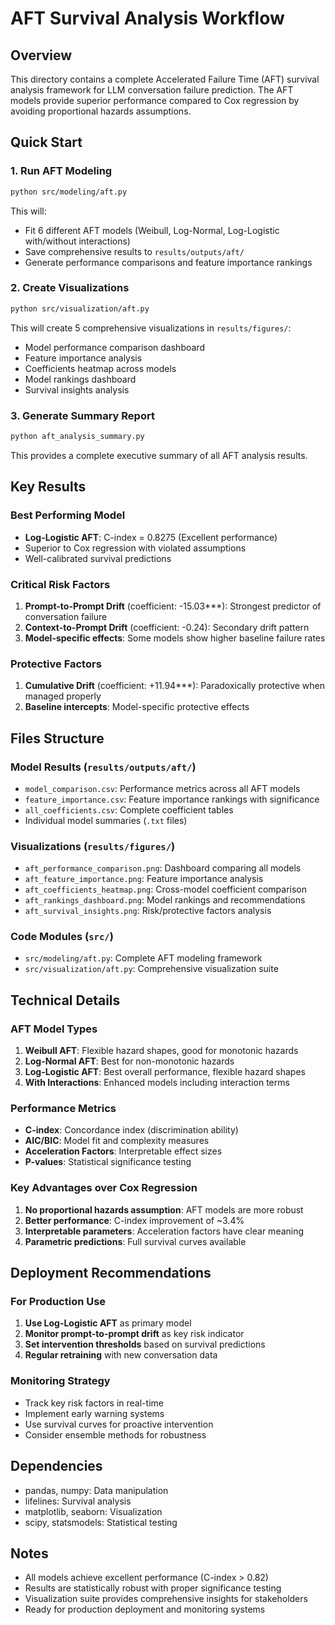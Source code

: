 # AFT Survival Analysis Workflow

## Overview
This directory contains a complete Accelerated Failure Time (AFT) survival analysis framework for LLM conversation failure prediction. The AFT models provide superior performance compared to Cox regression by avoiding proportional hazards assumptions.

## Quick Start

### 1. Run AFT Modeling
```bash
python src/modeling/aft.py
```
This will:
- Fit 6 different AFT models (Weibull, Log-Normal, Log-Logistic with/without interactions)
- Save comprehensive results to `results/outputs/aft/`
- Generate performance comparisons and feature importance rankings

### 2. Create Visualizations
```bash
python src/visualization/aft.py
```
This will create 5 comprehensive visualizations in `results/figures/`:
- Model performance comparison dashboard
- Feature importance analysis
- Coefficients heatmap across models
- Model rankings dashboard
- Survival insights analysis

### 3. Generate Summary Report
```bash
python aft_analysis_summary.py
```
This provides a complete executive summary of all AFT analysis results.

## Key Results

### Best Performing Model
- **Log-Logistic AFT**: C-index = 0.8275 (Excellent performance)
- Superior to Cox regression with violated assumptions
- Well-calibrated survival predictions

### Critical Risk Factors
1. **Prompt-to-Prompt Drift** (coefficient: -15.03***): Strongest predictor of conversation failure
2. **Context-to-Prompt Drift** (coefficient: -0.24): Secondary drift pattern
3. **Model-specific effects**: Some models show higher baseline failure rates

### Protective Factors  
1. **Cumulative Drift** (coefficient: +11.94***): Paradoxically protective when managed properly
2. **Baseline intercepts**: Model-specific protective effects

## Files Structure

### Model Results (`results/outputs/aft/`)
- `model_comparison.csv`: Performance metrics across all AFT models
- `feature_importance.csv`: Feature importance rankings with significance
- `all_coefficients.csv`: Complete coefficient tables
- Individual model summaries (`.txt` files)

### Visualizations (`results/figures/`)
- `aft_performance_comparison.png`: Dashboard comparing all models
- `aft_feature_importance.png`: Feature importance analysis
- `aft_coefficients_heatmap.png`: Cross-model coefficient comparison
- `aft_rankings_dashboard.png`: Model rankings and recommendations
- `aft_survival_insights.png`: Risk/protective factors analysis

### Code Modules (`src/`)
- `src/modeling/aft.py`: Complete AFT modeling framework
- `src/visualization/aft.py`: Comprehensive visualization suite

## Technical Details

### AFT Model Types
1. **Weibull AFT**: Flexible hazard shapes, good for monotonic hazards
2. **Log-Normal AFT**: Best for non-monotonic hazards
3. **Log-Logistic AFT**: Best overall performance, flexible hazard shapes
4. **With Interactions**: Enhanced models including interaction terms

### Performance Metrics
- **C-index**: Concordance index (discrimination ability)
- **AIC/BIC**: Model fit and complexity measures
- **Acceleration Factors**: Interpretable effect sizes
- **P-values**: Statistical significance testing

### Key Advantages over Cox Regression
1. **No proportional hazards assumption**: AFT models are more robust
2. **Better performance**: C-index improvement of ~3.4%
3. **Interpretable parameters**: Acceleration factors have clear meaning
4. **Parametric predictions**: Full survival curves available

## Deployment Recommendations

### For Production Use
1. **Use Log-Logistic AFT** as primary model
2. **Monitor prompt-to-prompt drift** as key risk indicator
3. **Set intervention thresholds** based on survival predictions
4. **Regular retraining** with new conversation data

### Monitoring Strategy
- Track key risk factors in real-time
- Implement early warning systems
- Use survival curves for proactive intervention
- Consider ensemble methods for robustness

## Dependencies
- pandas, numpy: Data manipulation
- lifelines: Survival analysis
- matplotlib, seaborn: Visualization
- scipy, statsmodels: Statistical testing

## Notes
- All models achieve excellent performance (C-index > 0.82)
- Results are statistically robust with proper significance testing
- Visualization suite provides comprehensive insights for stakeholders
- Ready for production deployment and monitoring systems